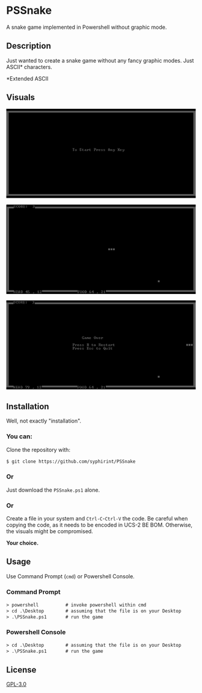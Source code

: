 # PSSnake

A snake game implemented in Powershell without graphic mode.

## Description

Just wanted to create a snake game without any fancy graphic modes. Just ASCII* characters.

*Extended ASCII

## Visuals

![StartGameScreen](https://raw.githubusercontent.com/syphirint/PSSnake/master/Images/StartGameScreen.PNG?_sm_au_=iVVtr20r2VvTR1Ds)

![Gameplay](https://raw.githubusercontent.com/syphirint/PSSnake/master/Images/Gameplay.PNG?_sm_au_=iVVtr20r2VvTR1Ds)

![GameOverScreen](https://raw.githubusercontent.com/syphirint/PSSnake/master/Images/GameOverScreen.PNG?_sm_au_=iVVtr20r2VvTR1Ds)

## Installation

Well, not exactly "installation".

### You can:

Clone the repository with:
```bash
$ git clone https://github.com/syphirint/PSSnake
```
### Or
Just download the `PSSnake.ps1` alone.
### Or
Create a file in your system and `Ctrl-C`-`Ctrl-V` the code.
Be careful when copying the code, as it needs to be encoded in UCS-2 BE BOM. Otherwise, the visuals might be compromised.

**Your choice.**

## Usage

Use Command Prompt (`cmd`) or Powershell Console.

### Command Prompt
```
> powershell          # invoke powershell within cmd
> cd .\Desktop        # assuming that the file is on your Desktop
> .\PSSnake.ps1       # run the game
```
### Powershell Console
```
> cd .\Desktop        # assuming that the file is on your Desktop
> .\PSSnake.ps1       # run the game
```

## License
[GPL-3.0](https://www.gnu.org/licenses/)
